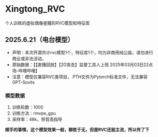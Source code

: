 # Xingtong_RVC
个人训练的虚拟偶像星瞳的RVC模型和特征库
## 2025.6.21（电台模型）
- 声明：本次开源共计rvc模型1个，特征库1个，均为非商用纯公益，请勿进行商业或非法活动。
- 原始数据：【【直播回放】【2D突击】监督工具人上班 2025年03月03日22点场-哔哩哔哩】
- 注意：模型仅兼容RVC类项目，.PTH文件为Pytorch标准文件，无法兼容GPT-Sovits
### 模型数据
1. 训练轮数：1000
2. 训练方法：rmvpe_gpu
3. 采样率：48k，带音高指导

**顺手的事情，这个模型效果一般，聊胜于无，但是RVC还挺主流，所以传了下**
